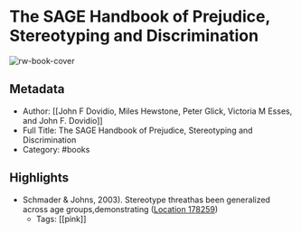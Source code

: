 # The SAGE Handbook of Prejudice, Stereotyping and Discrimination

![rw-book-cover](https://m.media-amazon.com/images/I/81A9esu-BXL._SY160.jpg)

## Metadata
- Author: [[John F Dovidio, Miles Hewstone, Peter Glick, Victoria M Esses, and John F. Dovidio]]
- Full Title: The SAGE Handbook of Prejudice, Stereotyping and Discrimination
- Category: #books

## Highlights
- Schmader & Johns, 2003). Stereotype threathas been generalized across age groups,demonstrating ([Location 178259](https://readwise.io/to_kindle?action=open&asin=B00KSF7J06&location=178259))
    - Tags: [[pink]] 
